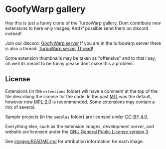 # GoofyWarp gallery

Hey this is just a funny clone of the TurboWarp gallery, Dont contribute new extensions to here only images, And if possible send them on discord instead!

Join our discord: [GoofyWarp server](https://dsc.gg/GoofyWarp/)
If you are in the turbowarp server there is also a thread: [TurboWarp server](https://dsc.gg/TurboWarp) [Thread](https://discord.com/channels/837024174865776680/1253138440468299848)!

Some extension thumbnails may be taken as "offensive" and to that I say, oh well its meant to be funny please dont make this a problem.

## License

Extensions (in the `extensions` folder) will have a comment at the top of the file describing the license for the code. In the past [MIT](./licenses/MIT.txt) was the default, however now [MPL-2.0](./licenses/MPL-2.0.txt) is recommended. Some extensions may contain a mix of several.

Sample projects (in the `samples` folder) are licensed under [CC-BY 4.0](./licenses/CC-BY-4.0.txt).

Everything else, such as the extension images, development server, and website are licensed under the [GNU General Public License version 3](licenses/GPL-3.0.txt).

See [images/README.md](images/README.md) for attribution information for each image.
